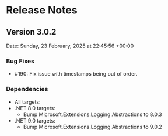 # Release Notes

## Version 3.0.2

Date: Sunday, 23 February, 2025 at 22:45:56 +00:00

### Bug Fixes

- #190: Fix issue with timestamps being out of order.

### Dependencies

- All targets:
- .NET 8.0 targets:
  - Bump Microsoft.Extensions.Logging.Abstractions to 8.0.3
- .NET 9.0 targets:
  - Bump Microsoft.Extensions.Logging.Abstractions to 9.0.2
